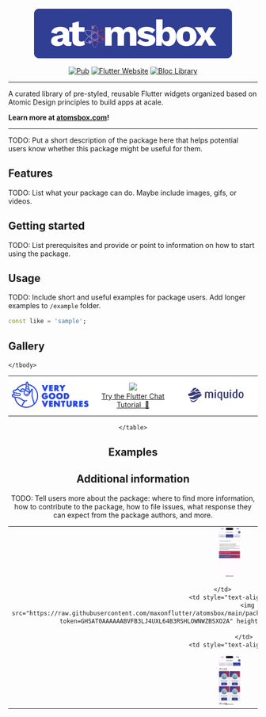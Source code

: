 <!--
This README describes the package. If you publish this package to pub.dev,
this README's contents appear on the landing page for your package.

For information about how to write a good package README, see the guide for
[writing package pages](https://dart.dev/guides/libraries/writing-package-pages).

For general information about developing packages, see the Dart guide for
[creating packages](https://dart.dev/guides/libraries/create-library-packages)
and the Flutter guide for
[developing packages and plugins](https://flutter.dev/developing-packages).
-->

<p align="right">


<p align="center">
<img src="https://raw.githubusercontent.com/maxonflutter/atomsbox/main/packages/atomsbox/screenshots/atomsbox.png?token=GHSAT0AAAAAABVFB3LITLEONBOCSCP5AHJGZBSXIFQ" height="100" alt="Flutter atomsbox Package" />
</p>

<p align="center">
<a href="https://pub.dev/packages/flutter_bloc"><img src="https://img.shields.io/pub/v/flutter_bloc.svg" alt="Pub"></a>
<a href="https://flutter.dev/docs/development/data-and-backend/state-mgmt/options#bloc--rx"><img src="https://img.shields.io/badge/flutter-website-deepskyblue.svg" alt="Flutter Website"></a>
<a href="https://github.com/felangel/bloc"><img src="https://tinyurl.com/bloc-library" alt="Bloc Library"></a>
</p>

---


A curated library of pre-styled, reusable Flutter widgets organized based on Atomic Design principles to build apps at acale.

**Learn more at [atomsbox.com](https://atomsbox.com)!**


---

TODO: Put a short description of the package here that helps potential users
know whether this package might be useful for them.

## Features

TODO: List what your package can do. Maybe include images, gifs, or videos.

## Getting started

TODO: List prerequisites and provide or point to information on how to
start using the package.

## Usage

TODO: Include short and useful examples for package users. Add longer examples
to `/example` folder.

```dart
const like = 'sample';
```

## Gallery 


<table>
    <tbody>
        <tr>
            <td align="center" style="background-color: white">
                <a href="https://verygood.ventures"><img src="https://raw.githubusercontent.com/VGVentures/very_good_brand/main/styles/README/vgv_logo_black.png" width="225"/></a>
            </td>
            <td align="center" style="background-color: white">
                <a href="https://getstream.io/chat/flutter/tutorial/?utm_source=Github&utm_medium=Github_Repo_Content_Ad&utm_content=Developer&utm_campaign=Github_Jan2022_FlutterChat&utm_term=bloc" target="_blank"><img width="250px" src="https://stream-blog.s3.amazonaws.com/blog/wp-content/uploads/fc148f0fc75d02841d017bb36e14e388/Stream-logo-with-background-.png"/></a><br/><span><a href="https://getstream.io/chat/flutter/tutorial/?utm_source=Github&utm_medium=Github_Repo_Content_Ad&utm_content=Developer&utm_campaign=Github_Jan2022_FlutterChat&utm_term=bloc" target="_blank">Try the Flutter Chat Tutorial &nbsp💬</a></span>
            </td>
            <td align="center" style="background-color: white">
                <a href="https://www.miquido.com/flutter-development-company/?utm_source=github&utm_medium=sponsorship&utm_campaign=bloc-silver-tier&utm_term=flutter-development-company&utm_content=miquido-logo"><img src="https://raw.githubusercontent.com/felangel/bloc/master/docs/assets/miquido_logo.png" width="225"/></a>
            </td>
        </tr>
       
    </tbody>
</table>

<div style="text-align: center">
    <table>
        <tr>
            <td style="text-align: center">
              <img src="https://raw.githubusercontent.com/maxonflutter/atomsbox/main/packages/atomsbox/screenshots/app_extension_tile_example_light.png?token=GHSAT0AAAAAABVFB3LJRIPZ5BMVTZ4TFXOSZBSXOXQ" height="100" alt="Flutter atomsbox Package" />
  
            </td>            
            <td style="text-align: center">
              <img src="https://raw.githubusercontent.com/maxonflutter/atomsbox/main/packages/atomsbox/screenshots/app_form_example_light.png?token=GHSAT0AAAAAABVFB3LJ4UXL64B3RSHLOWNWZBSXO2A" height="100" alt="Flutter atomsbox Package" />

            </td>
            <td style="text-align: center">
<img src="https://raw.githubusercontent.com/maxonflutter/atomsbox/main/packages/atomsbox/screenshots/app_grid_example_light.png?token=GHSAT0AAAAAABVFB3LJV7P22UN7OGEDKVL4ZBSXO3Q" height="100" alt="Flutter atomsbox Package" />
          </td>
        </tr>
       
    </table>
</div>



## Examples

## Additional information

TODO: Tell users more about the package: where to find more information, how to
contribute to the package, how to file issues, what response they can expect
from the package authors, and more.
